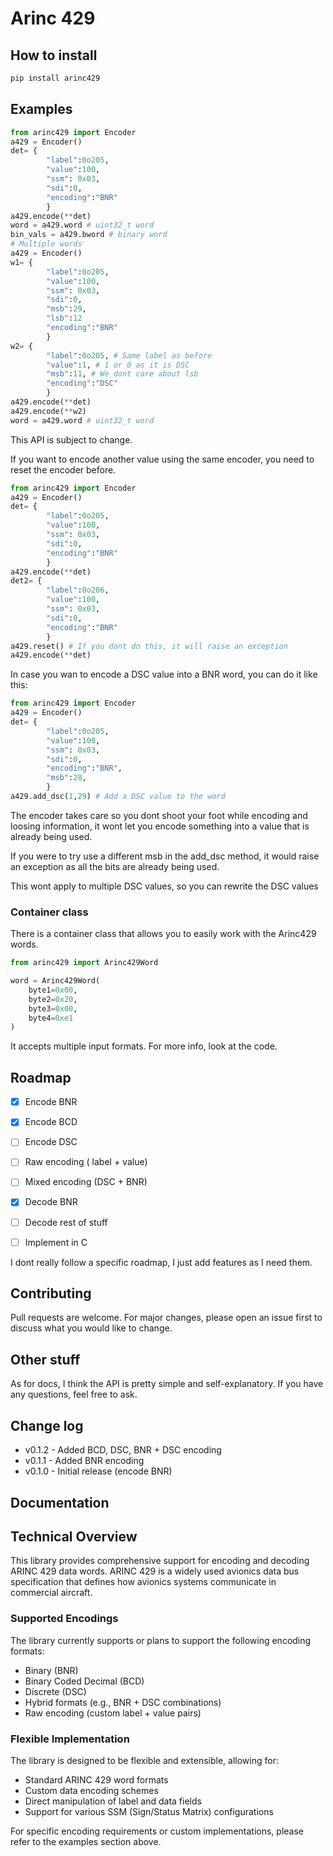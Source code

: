 # Arinc 429

## How to install

```bash
pip install arinc429
```

## Examples
```python
from arinc429 import Encoder 
a429 = Encoder()
det= {
        "label":0o205,
        "value":100,
        "ssm": 0x03,
        "sdi":0,
        "encoding":"BNR"
        }
a429.encode(**det)
word = a429.word # uint32_t word
bin_vals = a429.bword # binary word
# Multiple words
a429 = Encoder()
w1= {
        "label":0o205,
        "value":100,
        "ssm": 0x03,
        "sdi":0,
        "msb":29,
        "lsb":12
        "encoding":"BNR"
        }
w2= {
        "label":0o205, # Same label as before
        "value":1, # 1 or 0 as it is DSC
        "msb":11, # We dont care about lsb
        "encoding":"DSC"
        }
a429.encode(**det)
a429.encode(**w2)
word = a429.word # uint32_t word


```
This API is subject to change.

If you want to encode another value using the same encoder, you need to reset the encoder before.
```python
from arinc429 import Encoder 
a429 = Encoder()
det= {
        "label":0o205,
        "value":100,
        "ssm": 0x03,
        "sdi":0,
        "encoding":"BNR"
        }
a429.encode(**det)
det2= {
        "label":0o206,
        "value":100,
        "ssm": 0x03,
        "sdi":0,
        "encoding":"BNR"
        }
a429.reset() # If you dont do this, it will raise an exception 
a429.encode(**det)
```
In case you wan to encode a DSC value into a BNR word, you can do it like this:
```python
from arinc429 import Encoder 
a429 = Encoder()
det= {
        "label":0o205,
        "value":100,
        "ssm": 0x03,
        "sdi":0,
        "encoding":"BNR",
        "msb":28,
        }
a429.add_dsc(1,29) # Add a DSC value to the word
```
The encoder takes care so you dont shoot your foot while encoding and loosing information,
it wont let you encode something into a value that is already being used. 

If you were to try use a different msb in the add_dsc method, it would raise an exception as all the bits are already being used.

This wont apply to multiple DSC values, so you can rewrite the DSC values


### Container class

There is a container class that allows you to easily work with the Arinc429 words.
```python
from arinc429 import Arinc429Word

word = Arinc429Word(
    byte1=0x00,
    byte2=0x20,
    byte3=0x00,
    byte4=0xe1
)
```
It accepts multiple input formats. For more info, look at the code.

## Roadmap

* [x] Encode BNR 
* [x] Encode BCD 
* [ ] Encode DSC 
* [ ] Raw encoding ( label + value)
* [ ] Mixed encoding (DSC + BNR)

* [X] Decode BNR
* [ ] Decode rest of stuff

* [ ] Implement in C

I dont really follow a specific roadmap, I just add features as I need them. 

## Contributing

Pull requests are welcome. For major changes, please open an issue first to discuss what you would like to change.

## Other stuff

As for docs, I think the API is pretty simple and self-explanatory. If you have any questions, feel free to ask. 

## Change log

* v0.1.2 - Added BCD, DSC, BNR + DSC encoding
* v0.1.1 - Added BNR encoding
* v0.1.0 - Initial release (encode BNR)


## Documentation

## Technical Overview

This library provides comprehensive support for encoding and decoding ARINC 429 data words. ARINC 429 is a widely used avionics data bus specification that defines how avionics systems communicate in commercial aircraft.

### Supported Encodings

The library currently supports or plans to support the following encoding formats:

- Binary (BNR)
- Binary Coded Decimal (BCD)
- Discrete (DSC)
- Hybrid formats (e.g., BNR + DSC combinations)
- Raw encoding (custom label + value pairs)

### Flexible Implementation

The library is designed to be flexible and extensible, allowing for:

- Standard ARINC 429 word formats
- Custom data encoding schemes
- Direct manipulation of label and data fields
- Support for various SSM (Sign/Status Matrix) configurations

For specific encoding requirements or custom implementations, please refer to the examples section above.

